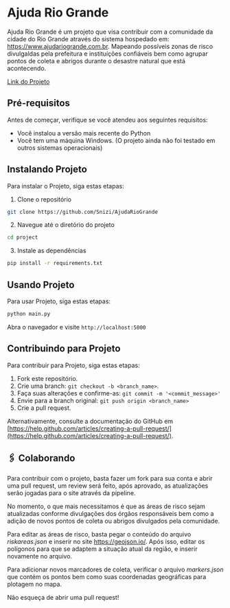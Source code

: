 # Ajuda Rio Grande
Ajuda Rio Grande é um projeto que visa contribuir com a comunidade da cidade do Rio Grande através do sistema hospedado em: https://www.ajudariogrande.com.br. Mapeando possíveis zonas de risco divulgaldas pela prefeitura e instituíções confiáveis bem como agrupar pontos de coleta e abrigos durante o desastre natural que está acontecendo.

[Link do Projeto](https://ajudariogrande.com.br)

## Pré-requisitos

Antes de começar, verifique se você atendeu aos seguintes requisitos:

* Você instalou a versão mais recente do Python
* Você tem uma máquina Windows. (O projeto ainda não foi testado em outros sistemas operacionais)

## Instalando Projeto

Para instalar o Projeto, siga estas etapas:

1. Clone o repositório
```bash
git clone https://github.com/Snizi/AjudaRioGrande
```

2. Navegue até o diretório do projeto
```bash
cd project
```

3. Instale as dependências
```bash
pip install -r requirements.txt
```

## Usando Projeto

Para usar Projeto, siga estas etapas:

```bash
python main.py
```

Abra o navegador e visite `http://localhost:5000`

## Contribuindo para Projeto

Para contribuir para Projeto, siga estas etapas:

1. Fork este repositório.
2. Crie uma branch: `git checkout -b <branch_name>`.
3. Faça suas alterações e confirme-as: `git commit -m '<commit_message>'`
4. Envie para a branch original: `git push origin <branch_name>`
5. Crie a pull request.

Alternativamente, consulte a documentação do GitHub em [https://help.github.com/articles/creating-a-pull-request/](https://help.github.com/articles/creating-a-pull-request/).

## 🖇️ Colaborando

Para contribuir com o projeto, basta fazer um fork para sua conta e abrir uma pull request, um review será feito, após aprovado, as atualizações serão jogadas para o site através da pipeline.

No momento, o que mais necessitamos é que as áreas de risco sejam atualizadas conforme divulgações dos órgãos responsáveis bem como a adição de novos pontos de coleta ou abrigos divulgados pela comunidade.

Para editar as áreas de risco, basta pegar o conteúdo do arquivo *riskareas.json* e inserir no site https://geojson.io/. Após isso, editar os polígonos para que se adaptem a situação atual da região, e inserir novamente no arquivo.

Para adicionar novos marcadores de coleta, verificar o arquivo *markers.json* que contém os pontos bem como suas coordenadas geográficas para plotagem no mapa.

Não esqueça de abrir uma pull request!

